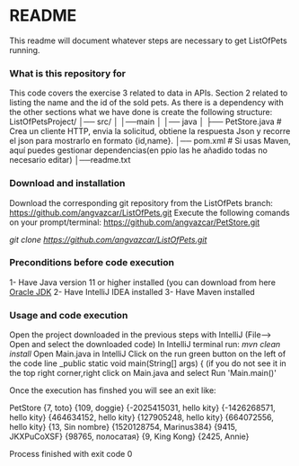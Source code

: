 # README #

This readme will document whatever steps are necessary to get ListOfPets running.

### What is this repository for ###

This code covers the exercise 3 related to data in APIs. Section 2 related to listing the name and the id of the sold pets. 
As there is a dependency with the other sections what we have done is create the following structure:
ListOfPetsProject/
│── src/
│  │──main
│   │── java
│     ├── PetStore.java       # Crea un cliente HTTP, envia la solicitud, obtiene la respuesta Json y recorre el json para mostrarlo en formato {id,name}.
│── pom.xml                   # Si usas Maven, aquí puedes gestionar dependencias(en ppio las he añadido todas no necesario editar)
│──readme.txt


### Download and installation ###

Download the corresponding git repository from the ListOfPets branch: https://github.com/angvazcar/ListOfPets.git
Execute the following comands on your prompt/terminal:
https://github.com/angvazcar/PetStore.git

_git clone https://github.com/angvazcar/ListOfPets.git_

### Preconditions before code execution ###

1- Have Java version 11 or higher installed (you can download from here [Oracle JDK](https://www.oracle.com/java/technologies/downloads/#java11?er=221886)
2- Have IntelliJ IDEA installed
3- Have Maven installed

### Usage and code execution ###

Open the project downloaded in the previous steps with IntelliJ (File--> Open and select the downloaded code)
In IntelliJ terminal run:
_mvn clean install_
Open Main.java in IntelliJ
Click on the run green button on the left of the code line _public static void main(String[] args) { (if you do not see it in the top right corner,right click on Main.java and select Run 'Main.main()'


Once the execution has finshed you will see an exit like: 

PetStore
{7, toto}
{109, doggie}
{-2025415031, hello kity}
{-1426268571, hello kity}
{464634152, hello kity}
{127905248, hello kity}
{664072556, hello kity}
{13, Sin nombre}
{1520128754, Marinus384}
{9415, JKXPuCoXSF}
{98765, полосатая}
{9, King Kong}
{2425, Annie}

Process finished with exit code 0
